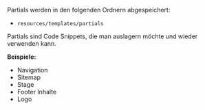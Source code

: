 Partials werden in den folgenden Ordnern abgespeichert: 
* `resources/templates/partials`

Partials sind Code Snippets, die man auslagern möchte und wieder verwenden kann. 

**Beispiele:**

* Navigation
* Sitemap
* Stage
* Footer Inhalte
* Logo
